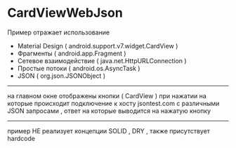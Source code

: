 # CardViewWebJson

Пример отражает использование
- Material Design                 ( android.support.v7.widget.CardView )
- Фрагменты                       ( android.app.Fragment )
- Сетевое взаимодействие          ( java.net.HttpURLConnection )
- Простые потоки                  ( android.os.AsyncTask ) 
- JSON                            ( org.json.JSONObject )
______________________
на главном окне отображены кнопки ( CardView ) при нажатии на которые происходит подключение к 
хосту jsontest.com c различными JSON запросами , ответ на которые выводится на нажатую кнопку
_____________________
пример НЕ реализует концепции SOLID , DRY , также присутствует hardcode

